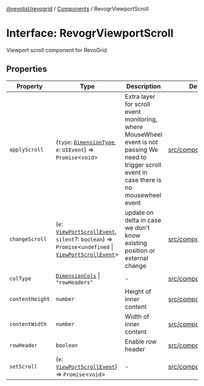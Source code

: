 [@revolist/revogrid](README.md) / [Components](Namespace.Components.md) / RevogrViewportScroll

# Interface: RevogrViewportScroll

Viewport scroll component for RevoGrid

## Properties

| Property | Type | Description | Defined in |
| ------ | ------ | ------ | ------ |
| `applyScroll` | (`type`: [`DimensionType`](TypeAlias.DimensionType.md), `e`: `UIEvent`) => `Promise`\<`void`\> | Extra layer for scroll event monitoring, where MouseWheel event is not passing We need to trigger scroll event in case there is no mousewheel event | [src/components.d.ts:663](https://github.com/revolist/revogrid/blob/21cf5bd8103ee03a0cd211a424e38941bf038335/src/components.d.ts#L663) |
| `changeScroll` | (`e`: [`ViewPortScrollEvent`](TypeAlias.ViewPortScrollEvent.md), `silent`?: `boolean`) => `Promise`\<`undefined` \| [`ViewPortScrollEvent`](TypeAlias.ViewPortScrollEvent.md)\> | update on delta in case we don't know existing position or external change | [src/components.d.ts:668](https://github.com/revolist/revogrid/blob/21cf5bd8103ee03a0cd211a424e38941bf038335/src/components.d.ts#L668) |
| `colType` | [`DimensionCols`](TypeAlias.DimensionCols.md) \| `"rowHeaders"` | - | [src/components.d.ts:669](https://github.com/revolist/revogrid/blob/21cf5bd8103ee03a0cd211a424e38941bf038335/src/components.d.ts#L669) |
| `contentHeight` | `number` | Height of inner content | [src/components.d.ts:673](https://github.com/revolist/revogrid/blob/21cf5bd8103ee03a0cd211a424e38941bf038335/src/components.d.ts#L673) |
| `contentWidth` | `number` | Width of inner content | [src/components.d.ts:677](https://github.com/revolist/revogrid/blob/21cf5bd8103ee03a0cd211a424e38941bf038335/src/components.d.ts#L677) |
| `rowHeader` | `boolean` | Enable row header | [src/components.d.ts:681](https://github.com/revolist/revogrid/blob/21cf5bd8103ee03a0cd211a424e38941bf038335/src/components.d.ts#L681) |
| `setScroll` | (`e`: [`ViewPortScrollEvent`](TypeAlias.ViewPortScrollEvent.md)) => `Promise`\<`void`\> | - | [src/components.d.ts:682](https://github.com/revolist/revogrid/blob/21cf5bd8103ee03a0cd211a424e38941bf038335/src/components.d.ts#L682) |
